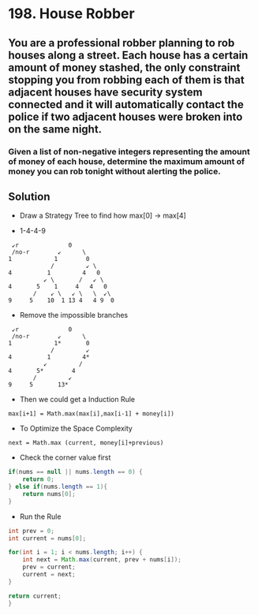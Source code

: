 # 198. House Robber

## You are a professional robber planning to rob houses along a street. Each house has a certain amount of money stashed, the only constraint stopping you from robbing each of them is that adjacent houses have security system connected and it will automatically contact the police if two adjacent houses were broken into on the same night.

###  Given a list of non-negative integers representing the amount of money of each house, determine the maximum amount of money you can rob tonight without alerting the police.

## Solution 

- Draw a Strategy Tree to find how max[0] -> max[4]

- 1-4-4-9 

```
 ↙r              0
 /no-r        ↙      \
1            1        0
            /         ↙ \
4          1         4   0
          ↙ \       /   ↙ \
4       5    1     4   4   0
       /    ↙ \   ↙ \   \  ↙\
9     5    10  1 13 4   4 9  0
```

- Remove the impossible branches
```
 ↙r              0
 /no-r        ↙      \
1            1*       0
            /         ↙ 
4          1         4*   
          ↙         /  
4       5*        4   
       /         ↙   
9     5       13*  

```

- Then we could get a Induction Rule
```
max[i+1] = Math.max(max[i],max[i-1] + money[i])
```

- To Optimize the Space Complexity
```
next = Math.max (current, money[i]+previous)
```
- Check the corner value first
```java
if(nums == null || nums.length == 0) {
    return 0;
} else if(nums.length == 1){
    return nums[0];
}
```

- Run the Rule
```java
int prev = 0;
int current = nums[0];

for(int i = 1; i < nums.length; i++) {
    int next = Math.max(current, prev + nums[i]);
    prev = current;
    current = next;
}

return current;
}
```
